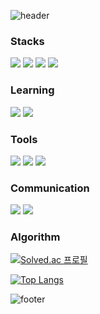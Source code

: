 ![header](https://capsule-render.vercel.app/api?type=venom&color=9dd84b&height=250&section=header&text=Welcome%20to-nl-sxxrxbx's%20Github!&animation=fadeIn&fontColor=black&fontSize=90
)

<h3>Stacks</h3>

![](https://img.shields.io/badge/HTML5-E34F26?style=for-the-badge&logo=html5&logoColor=white) 
![](https://img.shields.io/badge/CSS3-1572B6?style=for-the-badge&logo=css3&logoColor=white) 
![](https://img.shields.io/badge/JavaScript-F7DF1E?style=for-the-badge&logo=JavaScript&logoColor=white) 
![](https://img.shields.io/badge/C-00599C?style=for-the-badge&logo=c&logoColor=white)

<h3>Learning</h3>

![](https://img.shields.io/badge/React-20232A?style=for-the-badge&logo=react&logoColor=61DAFB)
![](https://img.shields.io/badge/C%2B%2B-00599C?style=for-the-badge&logo=c%2B%2B&logoColor=white) 

<h3>Tools</h3>

![](https://img.shields.io/badge/Notion-000000?style=for-the-badge&logo=notion&logoColor=white)
![](https://img.shields.io/badge/Figma-F24E1E?style=for-the-badge&logo=figma&logoColor=white)
![](https://img.shields.io/badge/GIT-E44C30?style=for-the-badge&logo=git&logoColor=white)

<h3>Communication</h3>

![](https://img.shields.io/badge/Discord-7289DA?style=for-the-badge&logo=discord&logoColor=white) 
![](https://img.shields.io/badge/Zoom-2D8CFF?style=for-the-badge&logo=zoom&logoColor=white)  



<h3>Algorithm</h3>

[![Solved.ac
프로필](http://mazassumnida.wtf/api/v2/generate_badge?boj=so_what)](https://solved.ac/{handle})

[![Top Langs](https://github-readme-stats.vercel.app/api/top-langs/?username=ssxrxbx)](https://github.com/anuraghazra/github-readme-stats)

![footer](https://capsule-render.vercel.app/api?type=waving&color=9dd84b&height=120&section=footer)
